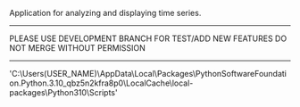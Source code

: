 Application for analyzing and displaying time series.
_______________________________________________________
PLEASE USE DEVELOPMENT BRANCH FOR TEST/ADD NEW FEATURES
DO NOT MERGE WITHOUT PERMISSION
_______________________________________________________
'C:\Users\(USER_NAME)\AppData\Local\Packages\PythonSoftwareFoundation.Python.3.10_qbz5n2kfra8p0\LocalCache\local-packages\Python310\Scripts'
